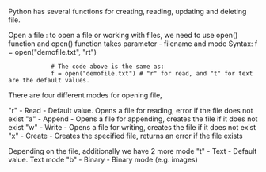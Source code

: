 Python has several functions for creating, reading, updating and deleting file.

Open a file : to open a file or working with files, we need to use open() function and  open() function takes parameter - filename and mode
Syntax:	f = open("demofile.txt", "rt")
				
				# The code above is the same as:
				f = open("demofile.txt") # "r" for read, and "t" for text are the default values.

There are four different modes for opening file,

"r" - Read - Default value. Opens a file for reading, error if the file does not exist
"a" - Append - Opens a file for appending, creates the file if it does not exist
"w" - Write - Opens a file for writing, creates the file if it does not exist
"x" - Create - Creates the specified file, returns an error if the file exists

Depending on the file, additionally we have 2 more mode
"t" - Text - Default value. Text mode
"b" - Binary - Binary mode (e.g. images)




 